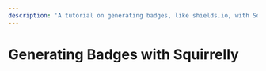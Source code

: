 ```yaml
---
description: 'A tutorial on generating badges, like shields.io, with Squirrelly and Express'
---
```


# Generating Badges with Squirrelly



